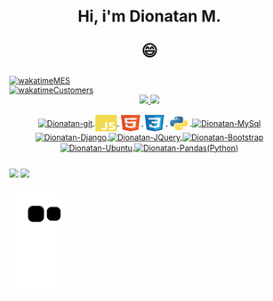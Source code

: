 <div align="center">
  <h1>Hi, i'm Dionatan M. <p>&#128516;</p></h1>
</div>

<div>
  <a href="https://wakatime.com/badge/github/gitrotoline/MES"><img src="https://wakatime.com/badge/github/gitrotoline/MES.svg" alt="wakatime">MES</a>
</div>
<div>
  <a href="https://wakatime.com/badge/user/132d7a0b-c5c4-4a30-89d3-d98622557331/project/f5c523bf-87ae-4fb1-8c5b-aa701c68e551"><img      src="https://wakatime.com/badge/user/132d7a0b-c5c4-4a30-89d3-d98622557331/project/f5c523bf-87ae-4fb1-8c5b-aa701c68e551.svg" alt="wakatime">Customers</a>
</div>

<div align="center">
  <a href="https://github.com/Dionatann">
  <img height="180em" src="https://github-readme-stats.vercel.app/api?username=Dionatann&show_icons=true&theme=dark&include_all_commits=true&count_private=true"/>
  <img height="180em" src="https://github-readme-stats.vercel.app/api/top-langs/?username=Dionatann&layout=compact&langs_count=7&theme=dark"/>
</div>
<div style="display: inline_block" align="center"><br>
  
  <img align="center" alt="Dionatan-git" height="30" width="40" src="https://cdn.jsdelivr.net/gh/devicons/devicon/icons/git/git-original.svg"/>
  <img align="center" alt="Dionatan-Js" height="30" width="40" src="https://raw.githubusercontent.com/devicons/devicon/master/icons/javascript/javascript-plain.svg">
  <img align="center" alt="Dionatan-HTML" height="30" width="40" src="https://raw.githubusercontent.com/devicons/devicon/master/icons/html5/html5-original.svg">
  <img align="center" alt="Dionatan-CSS" height="30" width="40" src="https://raw.githubusercontent.com/devicons/devicon/master/icons/css3/css3-original.svg">
  <img align="center" alt="Dionatan-Python" height="30" width="40" src="https://raw.githubusercontent.com/devicons/devicon/master/icons/python/python-original.svg">
  <img align="center" alt="Dionatan-MySql" height="30" width="40" src="https://cdn.jsdelivr.net/gh/devicons/devicon/icons/mysql/mysql-original.svg" />
  <img align="center" alt="Dionatan-Django" height="30" width="40" src="https://cdn.jsdelivr.net/gh/devicons/devicon/icons/django/django-plain.svg" />
  <img align="center" alt="Dionatan-JQuery" height="30" width="40" src="https://cdn.jsdelivr.net/gh/devicons/devicon/icons/jquery/jquery-original-wordmark.svg" />
  <img align="center" alt="Dionatan-Bootstrap" height="30" width="40" src="https://cdn.jsdelivr.net/gh/devicons/devicon/icons/bootstrap/bootstrap-original.svg" />
  <img align="center" alt="Dionatan-Ubuntu" height="30" width="40" src="https://cdn.jsdelivr.net/gh/devicons/devicon/icons/ubuntu/ubuntu-plain.svg" />
  <img align="center" alt="Dionatan-Pandas(Python)" height="30" width="40" src="https://cdn.jsdelivr.net/gh/devicons/devicon/icons/pandas/pandas-original.svg" />
  
</div>

  ##
  
  <div>   
  <a href = "https:"mailto:dionatanmaicon10@gmail.com"><img src="https://img.shields.io/badge/-Gmail-%23333?style=for-the-badge&logo=gmail&logoColor=white" target="_blank"></a>
  <a href="https://www.linkedin.com/in/dionatan-maicon-33a70619b/" target="_blank"><img src="https://img.shields.io/badge/-LinkedIn-%230077B5?style=for-the-badge&logo=linkedin&logoColor=white" target="_blank"></a> 
  </div>
  
  
   ![Snake animation](https://github.com/Dionatann/Dionatann/blob/output/github-contribution-grid-snake.svg)
